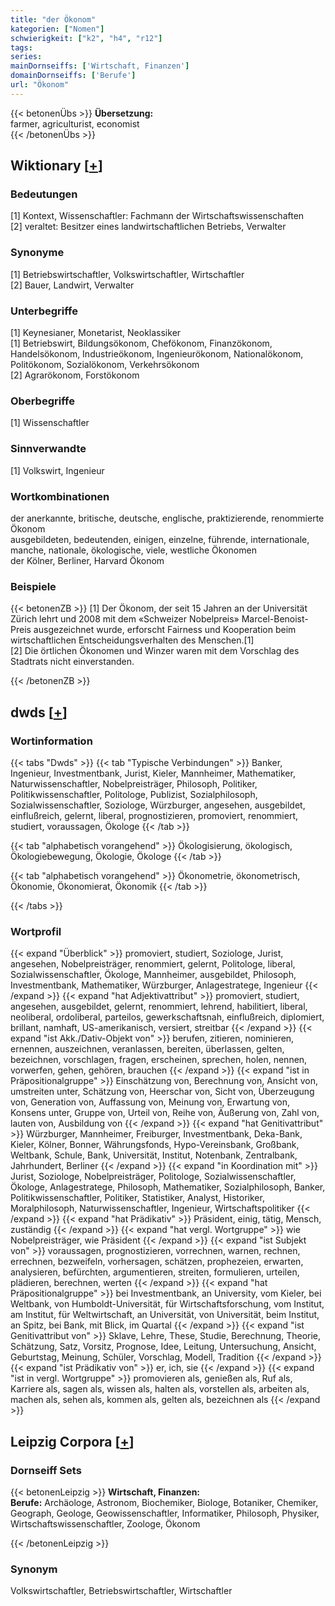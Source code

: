 ```yaml
---
title: "der Ökonom"
kategorien: ["Nomen"]
schwierigkeit: ["k2", "h4", "r12"]
tags:
series:
mainDornseiffs: ['Wirtschaft, Finanzen']
domainDornseiffs: ['Berufe']
url: "Ökonom"
---
```


{{< betonenÜbs >}}
**Übersetzung:**  
farmer, agriculturist, economist  
{{< /betonenÜbs >}}

## Wiktionary [[+](https://de.wiktionary.org/wiki/Ökonom)]

### Bedeutungen
[1] Kontext, Wissenschaftler: Fachmann der Wirtschaftswissenschaften  
[2] veraltet: Besitzer eines landwirtschaftlichen Betriebs, Verwalter  

### Synonyme
[1] Betriebswirtschaftler, Volkswirtschaftler, Wirtschaftler  
[2] Bauer, Landwirt, Verwalter  

### Unterbegriffe
[1] Keynesianer, Monetarist, Neoklassiker  
[1] Betriebswirt, Bildungsökonom, Chefökonom, Finanzökonom, Handelsökonom, Industrieökonom, Ingenieurökonom, Nationalökonom, Politökonom, Sozialökonom, Verkehrsökonom  
[2] Agrarökonom, Forstökonom  

### Oberbegriffe
[1] Wissenschaftler  

### Sinnverwandte
[1] Volkswirt, Ingenieur  

### Wortkombinationen
der anerkannte, britische, deutsche, englische, praktizierende, renommierte Ökonom  
ausgebildeten, bedeutenden, einigen, einzelne, führende, internationale, manche, nationale, ökologische, viele, westliche Ökonomen  
der Kölner, Berliner, Harvard Ökonom  

### Beispiele
{{< betonenZB >}}
[1] Der Ökonom, der seit 15 Jahren an der Universität Zürich lehrt und 2008 mit dem «Schweizer Nobelpreis» Marcel-Benoist-Preis ausgezeichnet wurde, erforscht Fairness und Kooperation beim wirtschaftlichen Entscheidungsverhalten des Menschen.[1]  
[2] Die örtlichen Ökonomen und Winzer waren mit dem Vorschlag des Stadtrats nicht einverstanden.  

{{< /betonenZB >}}


## dwds [[+](https://www.dwds.de/wb/Ökonom)]

### Wortinformation
{{< tabs "Dwds" >}}
{{< tab "Typische Verbindungen" >}}
Banker, Ingenieur, Investmentbank, Jurist, Kieler, Mannheimer, Mathematiker, Naturwissenschaftler, Nobelpreisträger, Philosoph, Politiker, Politikwissenschaftler, Politologe, Publizist, Sozialphilosoph, Sozialwissenschaftler, Soziologe, Würzburger, angesehen, ausgebildet, einflußreich, gelernt, liberal, prognostizieren, promoviert, renommiert, studiert, voraussagen, Ökologe
{{< /tab >}}

{{< tab "alphabetisch vorangehend" >}}
Ökologisierung, ökologisch, Ökologiebewegung, Ökologie, Ökologe
{{< /tab >}}

{{< tab "alphabetisch vorangehend" >}}
Ökonometrie, ökonometrisch, Ökonomie, Ökonomierat, Ökonomik
{{< /tab >}}

{{< /tabs >}}

### Wortprofil
{{< expand "Überblick" >}} promoviert, studiert, Soziologe, Jurist, angesehen, Nobelpreisträger, renommiert, gelernt, Politologe, liberal, Sozialwissenschaftler, Ökologe, Mannheimer, ausgebildet, Philosoph, Investmentbank, Mathematiker, Würzburger, Anlagestratege, Ingenieur {{< /expand >}}
{{< expand "hat Adjektivattribut" >}} promoviert, studiert, angesehen, ausgebildet, gelernt, renommiert, lehrend, habilitiert, liberal, neoliberal, ordoliberal, parteilos, gewerkschaftsnah, einflußreich, diplomiert, brillant, namhaft, US-amerikanisch, versiert, streitbar {{< /expand >}}
{{< expand "ist Akk./Dativ-Objekt von" >}} berufen, zitieren, nominieren, ernennen, auszeichnen, veranlassen, bereiten, überlassen, gelten, bezeichnen, vorschlagen, fragen, erscheinen, sprechen, holen, nennen, vorwerfen, gehen, gehören, brauchen {{< /expand >}}
{{< expand "ist in Präpositionalgruppe" >}} Einschätzung von, Berechnung von, Ansicht von, umstreiten unter, Schätzung von, Heerschar von, Sicht von, Überzeugung von, Generation von, Auffassung von, Meinung von, Erwartung von, Konsens unter, Gruppe von, Urteil von, Reihe von, Äußerung von, Zahl von, lauten von, Ausbildung von {{< /expand >}}
{{< expand "hat Genitivattribut" >}} Würzburger, Mannheimer, Freiburger, Investmentbank, Deka-Bank, Kieler, Kölner, Bonner, Währungsfonds, Hypo-Vereinsbank, Großbank, Weltbank, Schule, Bank, Universität, Institut, Notenbank, Zentralbank, Jahrhundert, Berliner {{< /expand >}}
{{< expand "in Koordination mit" >}} Jurist, Soziologe, Nobelpreisträger, Politologe, Sozialwissenschaftler, Ökologe, Anlagestratege, Philosoph, Mathematiker, Sozialphilosoph, Banker, Politikwissenschaftler, Politiker, Statistiker, Analyst, Historiker, Moralphilosoph, Naturwissenschaftler, Ingenieur, Wirtschaftspolitiker {{< /expand >}}
{{< expand "hat Prädikativ" >}} Präsident, einig, tätig, Mensch, zuständig {{< /expand >}}
{{< expand "hat vergl. Wortgruppe" >}} wie Nobelpreisträger, wie Präsident {{< /expand >}}
{{< expand "ist Subjekt von" >}} voraussagen, prognostizieren, vorrechnen, warnen, rechnen, errechnen, bezweifeln, vorhersagen, schätzen, prophezeien, erwarten, analysieren, befürchten, argumentieren, streiten, formulieren, urteilen, plädieren, berechnen, werten {{< /expand >}}
{{< expand "hat Präpositionalgruppe" >}} bei Investmentbank, an University, vom Kieler, bei Weltbank, von Humboldt-Universität, für Wirtschaftsforschung, vom Institut, am Institut, für Weltwirtschaft, an Universität, von Universität, beim Institut, an Spitz, bei Bank, mit Blick, im Quartal {{< /expand >}}
{{< expand "ist Genitivattribut von" >}} Sklave, Lehre, These, Studie, Berechnung, Theorie, Schätzung, Satz, Vorsitz, Prognose, Idee, Leitung, Untersuchung, Ansicht, Geburtstag, Meinung, Schüler, Vorschlag, Modell, Tradition {{< /expand >}}
{{< expand "ist Prädikativ von" >}} er, ich, sie {{< /expand >}}
{{< expand "ist in vergl. Wortgruppe" >}} promovieren als, genießen als, Ruf als, Karriere als, sagen als, wissen als, halten als, vorstellen als, arbeiten als, machen als, sehen als, kommen als, gelten als, bezeichnen als {{< /expand >}}

## Leipzig Corpora [[+](https://corpora.uni-leipzig.de/en/res?word=Ökonom&corpusId=deu_newscrawl-public_2018)]

### Dornseiff Sets
{{< betonenLeipzig >}}
**Wirtschaft, Finanzen:**  
**Berufe:** Archäologe, Astronom, Biochemiker, Biologe, Botaniker, Chemiker, Geograph, Geologe, Geowissenschaftler, Informatiker, Philosoph, Physiker, Wirtschaftswissenschaftler, Zoologe, Ökonom  

{{< /betonenLeipzig >}}

### Synonym
Volkswirtschaftler, Betriebswirtschaftler, Wirtschaftler

